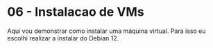 # 06 - Instalacao de VMs

Aqui vou demonstrar como instalar uma máquina virtual. Para isso eu escolhi realizar a instalar do Debian 12. <br></br>

